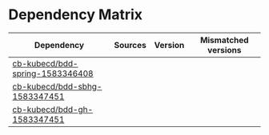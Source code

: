 # Dependency Matrix

Dependency | Sources | Version | Mismatched versions
---------- | ------- | ------- | -------------------
[cb-kubecd/bdd-spring-1583346408](https://github.com/cb-kubecd/bdd-spring-1583346408.git) |  | []() | 
[cb-kubecd/bdd-sbhg-1583347451](https://github.com/cb-kubecd/bdd-sbhg-1583347451.git) |  | []() | 
[cb-kubecd/bdd-gh-1583347451](https://github.com/cb-kubecd/bdd-gh-1583347451.git) |  | []() | 
